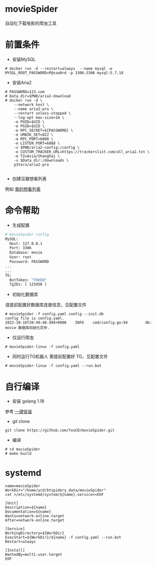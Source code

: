 # movieSpider
  自动化下载电影的爬虫工具

# 前置条件
* 安装MySQL
```
# docker run -d --restart=always  --name mysql -e MYSQL_ROOT_PASSWORD=P@ssw0rd -p 3306:3306 mysql:5.7.18

```
* 安装Aria2

```shell
# PASSWORD=123.com
# Data_dir=$PWD/aria2-download
# docker run -d \
    --network host \
    --name aria2-pro \
    --restart unless-stopped \
    --log-opt max-size=1m \
    -e PUID=$UID \
    -e PGID=$GID \
    -e RPC_SECRET=${PASSWORD} \
    -e UMASK_SET=022 \
    -e RPC_PORT=6800 \
    -e LISTEN_PORT=6888 \
    -v $PWD/aria2-config:/config \
    -e CUSTOM_TRACKER_URL=https://trackerslist.com/all_aria2.txt \
    -e TZ=Asia/Shanghai \
    -v $Data_dir:/downloads \
    p3terx/aria2-pro


```

* 创建豆瓣想看列表

例如 [我的想看列表](https://movie.douban.com/people/251312920/wish)

# 命令帮助

* 生成配置

```sh
# movieSpider config 
MySQL:
  Host: 127.0.0.1
  Port: 3306
  Database: movie
  User: root
  Password: PASSWORD
...
...
TG:
  BotToken: "TOKEN"
  TgIDs: [ 123456 ]
```
* 初始化数据库

请提前配置好数据库连接信息，见配置文件
```shell
# movieSpider -f config.yaml config --init.db 
config file is config.yaml.
2022-10-16T20:49:40.494+0800    INFO    cmd/config.go:94        db: movie 数据库初始化完毕. 
```

* 仅运行爬虫

```shell
# movieSpider-linux -f config.yaml
```

* 同时运行TG机器人
需提前配置好 TG，见配置文件
```shell
# movieSpider-linux -f config.yaml --run.bot
```

# 自行编译
* 安装 golang 1.18 

参考 [一键安装](https://github.com/Jrohy/go-install)

* git clone

```shell
git clone https://github.com/YouCD/movieSpider.git
```
* 编译

```shell
# cd movieSpider
# make build 
```
# systemd
```shell
name=movieSpider
WorkDir="/home/ycd/btspidery_data/movieSpider"
cat >/etc/systemd/system/${name}.service<<EOF

[Unit]
Description=${name}
Documentation=${name}
Wants=network-online.target
After=network-online.target

[Service]
WorkingDirectory=${WorkDir}
ExecStart=${WorkDir}/${name} -f config.yaml --run.bot
Restart=always

[Install]
WantedBy=multi-user.target
EOF

```